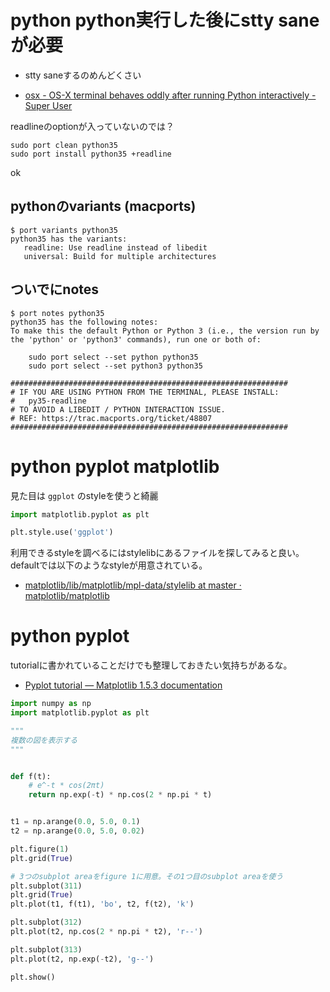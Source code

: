 # python python実行した後にstty saneが必要

- stty saneするのめんどくさい

- [osx - OS-X terminal behaves oddly after running Python interactively - Super User](http://superuser.com/questions/983755/os-x-terminal-behaves-oddly-after-running-python-interactively)

readlineのoptionが入っていないのでは？

```
sudo port clean python35
sudo port install python35 +readline
```

ok

## pythonのvariants (macports)

```
$ port variants python35
python35 has the variants:
   readline: Use readline instead of libedit
   universal: Build for multiple architectures
```

## ついでにnotes

```
$ port notes python35
python35 has the following notes:
To make this the default Python or Python 3 (i.e., the version run by the 'python' or 'python3' commands), run one or both of:

    sudo port select --set python python35
    sudo port select --set python3 python35

##############################################################
# IF YOU ARE USING PYTHON FROM THE TERMINAL, PLEASE INSTALL:
#   py35-readline
# TO AVOID A LIBEDIT / PYTHON INTERACTION ISSUE.
# REF: https://trac.macports.org/ticket/48807
##############################################################
```


# python pyplot matplotlib

見た目は `ggplot` のstyleを使うと綺麗

```python
import matplotlib.pyplot as plt

plt.style.use('ggplot')
```

利用できるstyleを調べるにはstylelibにあるファイルを探してみると良い。defaultでは以下のようなstyleが用意されている。

- [matplotlib/lib/matplotlib/mpl-data/stylelib at master · matplotlib/matplotlib](https://github.com/matplotlib/matplotlib/tree/master/lib/matplotlib/mpl-data/stylelib)

# python pyplot

tutorialに書かれていることだけでも整理しておきたい気持ちがあるな。

- [Pyplot tutorial — Matplotlib 1.5.3 documentation](http://matplotlib.org/users/pyplot_tutorial.html)


```python
import numpy as np
import matplotlib.pyplot as plt

"""
複数の図を表示する
"""


def f(t):
    # e^-t * cos(2πt)
    return np.exp(-t) * np.cos(2 * np.pi * t)


t1 = np.arange(0.0, 5.0, 0.1)
t2 = np.arange(0.0, 5.0, 0.02)

plt.figure(1)
plt.grid(True)

# 3つのsubplot areaをfigure 1に用意。その1つ目のsubplot areaを使う
plt.subplot(311)
plt.grid(True)
plt.plot(t1, f(t1), 'bo', t2, f(t2), 'k')

plt.subplot(312)
plt.plot(t2, np.cos(2 * np.pi * t2), 'r--')

plt.subplot(313)
plt.plot(t2, np.exp(-t2), 'g--')

plt.show()
```
